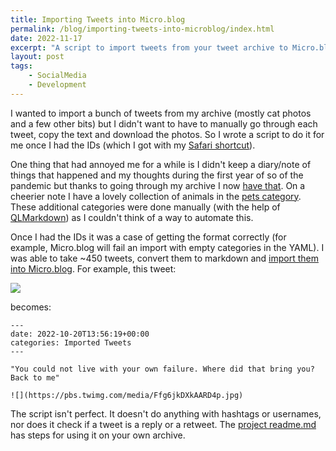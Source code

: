 ```yaml
---
title: Importing Tweets into Micro.blog
permalink: /blog/importing-tweets-into-microblog/index.html
date: 2022-11-17
excerpt: "A script to import tweets from your tweet archive to Micro.blog"
layout: post
tags:
    - SocialMedia
    - Development
---
```


I wanted to import a bunch of tweets from my archive (mostly cat photos and a few other bits) but I didn't want to have to manually go through each tweet, copy the text and download the photos. So I wrote a script to do it for me once I had the IDs (which I got with my [Safari shortcut](https://rknight.me/get-safari-tabs-shortcut/)).

One thing that had annoyed me for a while is I didn't keep a diary/note of things that happened and my thoughts during the first year of so of the pandemic but thanks to going through my archive I now [have that](https://toot.rknight.me/categories/covid/). On a cheerier note I have a lovely collection of animals in the [pets category](https://toot.rknight.me/categories/pets/). These additional categories were done manually (with the help of [QLMarkdown](https://github.com/sbarex/QLMarkdown)) as I couldn't think of a way to automate this.

Once I had the IDs it was a case of getting the format correctly (for example, Micro.blog will fail an import with empty categories in the YAML). I was able to take ~450 tweets, convert them to markdown and [import them into Micro.blog](https://toot.rknight.me/categories/imported-tweets/). For example, this tweet:

![](https://rknightuk.s3.amazonaws.com/site/boristweet.png)

becomes:

```
---
date: 2022-10-20T13:56:19+00:00
categories: Imported Tweets
---

"You could not live with your own failure. Where did that bring you? Back to me"

![](https://pbs.twimg.com/media/Ffg6jkDXkAARD4p.jpg)
```

The script isn't perfect. It doesn't do anything with hashtags or usernames, nor does it check if a tweet is a reply or a retweet. The [project readme.md](https://github.com/rknightuk/twitter-to-micro-blog) has steps for using it on your own archive.
